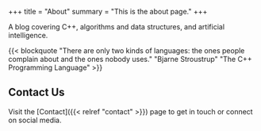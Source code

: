 +++
title = "About"
summary = "This is the about page."
+++

A blog covering C++, algorithms and data structures, and artificial intelligence.

{{< blockquote "There are only two kinds of languages: the ones people complain about and the ones nobody uses." "Bjarne Stroustrup" "The C++ Programming Language" >}}

## Contact Us

Visit the [Contact]({{< relref "contact" >}}) page to get in touch or connect on social media.
